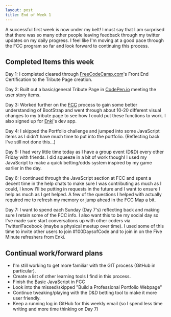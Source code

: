 ```yaml
---
layout: post
title: End of Week 1
---
```


A successful first week is now under my belt!  I must say that I am surprised that there was so many other people leaving feedback through my twitter updates on my daily progress.  I feel like I'm moving at a good pace through the FCC program so far and look forward to continuing this process.

## Completed Items this week

Day 1:  I completed cleared through [FreeCodeCamp.com][1]'s Front End Certification to the Tribute Page creation.

Day 2:  Built out a basic/general Tribute Page in [CodePen.io](CodePen.io "CodePen") meeting the user story items.

Day 3:  Worked further on the [FCC][1] process to gain some better understanding of BootStrap and went through about 10-20 different visual changes to my tribute page to see how I could put these functions to work. I also signed up for [Enki](http://www.enki.com "Enki Devs")'s dev app.

Day 4:  I skipped the Portfolio challenge and jumped into some JavaScript items as I didn't have much time to put into the portfolio.  (Reflecting back I've still not done this...)

Day 5: I had very little time today as I have a group event (D&D) every other Friday with friends.  I did squeeze in a bit of work though!  I used my JavaScript to make a quick betting/odds system inspired by my game earlier in the day.

Day 6: I continued through the JavaScript section at FCC and spent a decent time in the help chats to make sure I was contributing as much as I could, I know I'll be putting in requests in the future and I want to ensure I help as much as I get helped.  A few of the questions I helped with actually required me to refresh my memory or jump ahead in the FCC Map a bit.

Day 7: I want to spend each Sunday (Day 7's) reflecting back and making sure I retain some of the FCC info.  I also want this to be my social day so I've made sure start conversations up with other coders via Twitter/Facebook (maybe a physical meetup over time).  I used some of this time to invite other users to join #100DaysofCode and to join in on the Five Minute refreshers from Enki.

## Continual work/forward plans

* I'm still working to get more familiar with the GIT process (GitHub in particular).
* Create a list of other learning tools I find in this process.
* Finish the Basic JavaScript in FCC
* Look into the missed/skipped "Build a Professional Portfolio Webpage"
* Continue tweaking/playing with the D&D betting tool to make it more user friendly.
* Keep a running log in GitHub for this weekly email (so I spend less time writing and more time thinking on Day 7)

[1]: http://www.freecodecamp.com